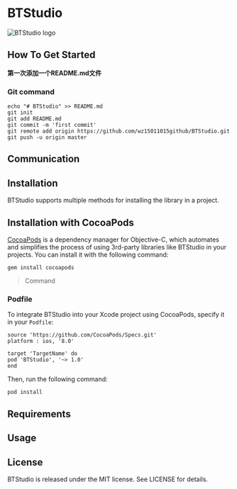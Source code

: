 # BTStudio
![BTStudio logo](https://avatars2.githubusercontent.com/u/12229793?v=3&s=460)

## How To Get Started

**第一次添加一个README.md文件**
### Git command

	echo "# BTStudio" >> README.md
	git init
	git add README.md
	git commit -m 'first commit'
	git remote add origin https://github.com/wz15011015github/BTStudio.git
	git push -u origin master

## Communication

## Installation
BTStudio supports multiple methods for installing the library in a project.
## Installation with CocoaPods
[CocoaPods](http://cocoapods.org/) is a dependency manager for Objective-C, which automates and simplifies the process of using 3rd-party libraries like BTStudio in your projects. You can install it with the following command:

	gem install cocoapods
	
> Command

### Podfile
To integrate BTStudio into your Xcode project using CocoaPods, specify it in your `Podfile`:

	source 'https://github.com/CocoaPods/Specs.git'
	platform : ios, '8.0'
	
	target 'TargetName' do
	pod 'BTStudio', '~> 1.0'
	end
	
Then, run the following command:

	pod install

## Requirements

## Usage

## License
BTStudio is released under the MIT license. See LICENSE for details.

